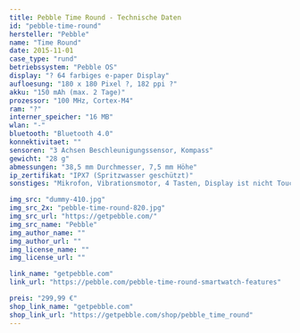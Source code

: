 ```yaml
---
title: Pebble Time Round - Technische Daten
id: "pebble-time-round"
hersteller: "Pebble"
name: "Time Round"
date: 2015-11-01
case_type: "rund"
betriebssystem: "Pebble OS"
display: "? 64 farbiges e-paper Display"
aufloesung: "180 x 180 Pixel ?, 182 ppi ?"
akku: "150 mAh (max. 2 Tage)"
prozessor: "100 MHz, Cortex-M4"
ram: "?"
interner_speicher: "16 MB"
wlan: "-"
bluetooth: "Bluetooth 4.0"
konnektivitaet: ""
sensoren: "3 Achsen Beschleunigungssensor, Kompass"
gewicht: "28 g"
abmessungen: "38,5 mm Durchmesser, 7,5 mm Höhe"
ip_zertifikat: "IPX7 (Spritzwasser geschützt)"
sonstiges: "Mikrofon, Vibrationsmotor, 4 Tasten, Display ist nicht Touch-fähig, Aluminium Gehäuse, Variante mit 22 mm oder 14 mm Armband, in den Farben schwarz, silber, rosegold verfügbar, 15 Minuten Schnell-Ladefunktion reichen für einen Tag,  in Deutschland erst ab 2016 erhältlich"

img_src: "dummy-410.jpg"
img_src_2x: "pebble-time-round-820.jpg"
img_src_url: "https://getpebble.com/"
img_src_name: "Pebble"
img_author_name: ""
img_author_url: ""
img_license_name: ""
img_license_url: ""

link_name: "getpebble.com"
link_url: "https://pebble.com/pebble-time-round-smartwatch-features"

preis: "299,99 €"
shop_link_name: "getpebble.com"
shop_link_url: "https://getpebble.com/shop/pebble_time_round"
---
```


